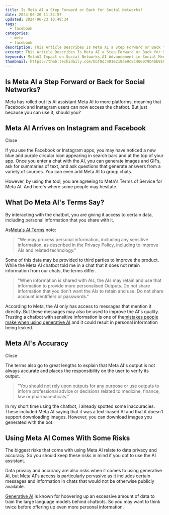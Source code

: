 ```yaml
---
title: Is Meta AI a Step Forward or Back for Social Networks?
date: 2024-06-20 11:32:57
updated: 2024-06-23 10:49:34
tags:
  - facebook
categories:
  - meta
  - facebook
description: This Article Describes Is Meta AI a Step Forward or Back for Social Networks?
excerpt: This Article Describes Is Meta AI a Step Forward or Back for Social Networks?
keywords: MetaAI Impact on Social Networks,AI Advancement in Social Media,AI's Role in Network Futures,AI Growth,Social Networking AI Trends,Meta's Influence on Social Tech,Social Networks and AI Progress
thumbnail: https://thmb.techidaily.com/bbf8dc401e219ae9c8c406079b4bb91863628883caa9b7dda7f853c7436ac508.jpg
---
```


## Is Meta AI a Step Forward or Back for Social Networks?

 Meta has rolled out its AI assistant Meta AI to more platforms, meaning that Facebook and Instagram users can now access the chatbot. But just because you can use it, should you?

## Meta AI Arrives on Instagram and Facebook

Close

 If you use the Facebook or Instagram apps, you may have noticed a new blue and purple circular icon appearing in search bars and at the top of your app. Once you enter a chat with the AI, you can generate images and GIFs, ask for summaries of text, and ask questions that generate answers from a variety of sources. You can even add Meta AI to group chats.

 However, by using the tool, you are agreeing to Meta's Terms of Service for Meta AI. And here's where some people may hesitate.

## What Do Meta AI's Terms Say?

 By interacting with the chatbot, you are giving it access to certain data, including personal information that you share with it.

 As[Meta's AI Terms](https://www.facebook.com/policies/other-policies/ais-terms) note:

> "We may process personal information, including any sensitive information, as described in the Privacy Policy, including to improve AIs and related technology."

 Some of this data may be provided to third parties to improve the product. While the Meta AI chatbot told me in a chat that it does not retain information from our chats, the terms differ.

> "When information is shared with AIs, the AIs may retain and use that information to provide more personalised Outputs. Do not share information that you don't want the AIs to retain and use. Do not share account identifiers or passwords."

 According to Meta, the AI only has access to messages that mention it directly. But these messages may also be used to improve the AI's quality. Trusting a chatbot with sensitive information is one of the[mistakes people make when using generative AI](https://www.makeuseof.com/mistakes-generative-ai-tools/) and it could result in personal information being leaked.

## Meta AI's Accuracy

Close

 The terms also go to great lengths to explain that Meta AI's output is not always accurate and places the responsibility on the user to verify its output.

> "You should not rely upon outputs for any purpose or use outputs to inform professional advice or decisions related to medicine, finance, law or pharmaceuticals."

 In my short time using the chatbot, I already spotted some inaccuracies. These included Meta AI saying that it was a text-based AI and that it doesn't support downloading images. However, you can download images you generated with the bot.

## Using Meta AI Comes With Some Risks

 The biggest risks that come with using Meta AI relate to data privacy and accuracy. So you should keep these risks in mind if you opt to use the AI assistant.

 Data privacy and accuracy are also risks when it comes to using generative AI, but Meta AI's access is particularly pervasive as it includes certain messages and information in chats that would not be otherwise publicly available.

[Generative AI](https://www.makeuseof.com/what-is-generative-ai/) is known for hoovering up an excessive amount of data to train the large language models behind chatbots. So you may want to think twice before offering up even more personal information.


<ins class="adsbygoogle"
     style="display:block"
     data-ad-format="autorelaxed"
     data-ad-client="ca-pub-7571918770474297"
     data-ad-slot="1223367746"></ins>



<ins class="adsbygoogle"
     style="display:block"
     data-ad-client="ca-pub-7571918770474297"
     data-ad-slot="8358498916"
     data-ad-format="auto"
     data-full-width-responsive="true"></ins>
